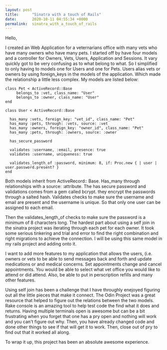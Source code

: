 ```yaml
---
layout: post
title:      "Sinatra with a touch of Rails"
date:       2020-10-11 04:55:34 +0000
permalink:  sinatra_with_a_touch_of_rails
---
```



Hello, 

I created an Web Application for a veternarians office with many vets who have many owners who have many pets. I started off by have four models and a controller for Owners, Vets, Users, Application and Sessions. It vary quickly got to be very confusing as to what belong to what. So I simplified to only having to models one for Users and one for Pets. Users alias vets or owners by using foreign_keys in the models of the application. Which made the relationship a little less complex. My models are listed below:

```
class Pet < ActiveRecord::Base
     belongs_to :vet, class_name: "User" 
     belongs_to :owner, class_name: "User"
end

class User < ActiveRecord::Base
  
  has_many :vets, foreign_key: "vet_id", class_name: "Pet"
  has_many :pets, through: :vets, source: :vet
  has_many :owners, foreign_key: "owner_id", class_name: "Pet"
  has_many :pets, through: :owners, source: :owner
  
  has_secure_password

  validates :username, :email, presence: true
  validates :username, uniqueness: true

  validates_length_of :password, minimum: 8, if: Proc.new { | user | user.password.present? }
end
```

Both models inherit from ActiveRecord:: Base. Has_many through relationships with a source: :attribute.
The has secure password and validations comes from a gem called bcrypt. they encrypt the passwords through a salted hash. Validates checks to make sure the username and email are present and the username is unique. So that only one user can be assigned to each email.

Then the validates_length_of checks to make sure the password is a minimum of 8 characters long. 
The hardest part about using a self join in the sinatra project was iterating through each pet for each owner. It took some serious tinkering and trial and error to find the right combination and right migrations to achieve the connection. I will be using this same model in my rails project and adding onto it. 

I want to add more features to my application that allows the users, (i.e. owners or vets to be able to send messages back and forth and update medications or and medical concerns. Set appointments change and cancel appointments. You would be able to select what vet office you would like to attend or did attend. Also, be able to put in perscription refills and many other features. 

Using self join has been a challenge that I have throughly enejoyed figuring out all the little pieces that make it connect. The Odin Project was a great resource that helped to figure out the relations between the two models. Rake console is an amazing tool to help test code the find what it does and returns. Having multiple terminals open is awesome but can be a bit frustrating when you forget that one has a pry open and nothing will work and you can't figure out why. Then, you have already changed code and done other things to see if that will get it to work. Then, close out of pry to find out that it worked all along. 

To wrap it up, this project has been an absolute awesome experience. 




